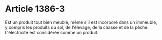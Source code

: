 # Article 1386-3

Est un produit tout bien meuble, même s'il est incorporé dans un immeuble, y compris les produits du sol, de l'élevage, de la chasse et de la pêche. L'électricité est considérée comme un produit.